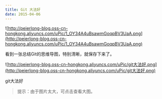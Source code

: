 ```yaml
---
title: Git 大法好
date: 2015-04-06
---
```


![http://peierlong-blog.oss-cn-hongkong.aliyuncs.com/uPic/1_OY34A4uBsawmGoqpBV3UaA.png](http://peierlong-blog.oss-cn-hongkong.aliyuncs.com/uPic/1_OY34A4uBsawmGoqpBV3UaA.png)

看到一张总结Git的思维导图，特别清晰，就保存下来了。

![http://peierlong-blog.oss-cn-hongkong.aliyuncs.com/uPic/git大法好.png](http://peierlong-blog.oss-cn-hongkong.aliyuncs.com/uPic/git大法好.png)

git大法好

> 提示：由于图片太大，可点击查看大图。
